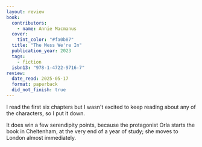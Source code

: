 ```yaml
---
layout: review
book:
  contributors:
    - name: Annie Macmanus
  cover:
    tint_color: "#fa0b87"
  title: "The Mess We're In"
  publication_year: 2023
  tags:
    - fiction
  isbn13: "978-1-4722-9716-7"
review:
  date_read: 2025-05-17
  format: paperback
  did_not_finish: true
---
```

I read the first six chapters but I wasn't excited to keep reading about any of the characters, so I put it down.

It does win a few serendipity points, because the protagonist Orla starts the book in Cheltenham, at the very end of a year of study; she moves to London almost immediately.
